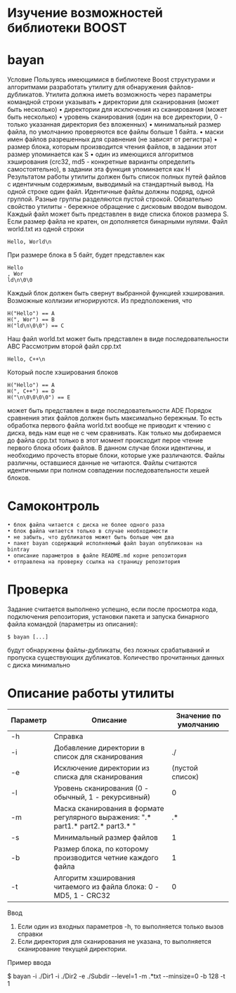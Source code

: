 # Изучение возможностей библиотеки BOOST
# bayan
Условие
Пользуясь имеющимися в библиотеке Boost структурами и алгоритмами
разработать утилиту для обнаружения файлов-дубликатов.
Утилита должна иметь возможность через параметры командной строки
указывать
• директории для сканирования (может быть несколько)
• директории для исключения из сканирования (может быть несколько)
• уровень сканирования (один на все директории, 0 - только указанная
директория без вложенных)
• минимальный размер файла, по умолчанию проверяются все файлы
больше 1 байта.
• маски имен файлов разрешенных для сравнения (не зависят от
регистра)
• размер блока, которым производится чтения файлов, в задании этот
размер упоминается как S
• один из имеющихся алгоритмов хэширования (crc32, md5 -
конкретные варианты определить самостоятельно), в задании
эта функция упоминается как H
Результатом работы утилиты должен быть список полных путей файлов
с идентичным содержимым, выводимый на стандартный вывод. На одной
строке один файл. Идентичные файлы должны подряд, одной группой.
Разные группы разделяются пустой строкой.
Обязательно свойство утилиты - бережное обращение с дисковым вводом
выводом. Каждый файл может быть представлен в виде списка блоков
размера S. Если размер файла не кратен, он дополняется бинарными
нулями.
Файл world.txt из одной строки

    Hello, World\n

При размере блока в 5 байт, будет представлен как

    Hello
    , Wor
    ld\n\0\0

Каждый блок должен быть свернут выбранной функцией хэширования.
Возможные коллизии игнорируются. Из предположения, что

    H("Hello") == A
    H(", Wor") == B
    H("ld\n\0\0") == C

Наш файл world.txt может быть представлен в виде последовательности
ABC
Рассмотрим второй файл cpp.txt

    Hello, C++\n

Который после хэширования блоков

    H("Hello") == A  
    H(", C++") == D  
    H("\n\0\0\0\0") == E

может быть представлен в виде последовательности ADE
Порядок сравнения этих файлов должен быть максимально бережным. То
есть обработка первого файла world.txt вообще не приводит к чтению с
диска, ведь нам еще не с чем сравнивать. Как только мы добираемся до
файла cpp.txt только в этот момент происходит перое чтение первого блока
обоих файлов. В данном случае блоки идентичны, и необходимо прочесть
вторые блоки, которые уже различаются. Файлы различны, оставшиеся
данные не читаются.
Файлы считаются идентичными при полном совпадении последовательности
хешей блоков.

# Самоконтроль

    • блок файла читается с диска не более одного раза
    • блок файла читается только в случае необходимости
    • не забыть, что дубликатов может быть больше чем два
    • пакет bayan содержащий исполняемый файл bayan опубликован на
    bintray
    • описание параметров в файле README.md корне репозитория
    • отправлена на проверку ссылка на страницу репозитория

# Проверка

Задание считается выполнено успешно, если после просмотра кода,
подключения репозитория, установки пакета и запуска бинарного файла
командой (параметры из описания):

    $ bayan [...]

будут обнаружены файлы-дубликаты, без ложных срабатываний и
пропуска существующих дубликатов.
Количество прочитанных данных с диска минимально

# Описание работы утилиты

| Параметр | Описание | Значение по умолчанию |
|---| ---------|---------------------- |
|-h|Справка||
|-i|Добавление директории в список для сканирования|./|
|-e|Исключение директории из списка для сканирования|(пустой список)|
|-l|Уровень сканирования (0 - обычный, 1 - рекурсивный)|0|
|-m|Маска сканирования в формате регулярного выражения: ".* part1.* part2.* part3.* "| .* |
|-s|Минимальный размер файлов|1| 	
|-b|Размер блока, по которому производится четние каждого файла|1| 	
|-t|Алгоритм хэширования читаемого из файла блока: 0 - MD5, 1 - CRC32|0| 	

Ввод

1) Если один из входных параметров -h, то выполняется только вызов справки
2) Если директория для сканирования не указана, то выполняется сканирование текущей директории.

Пример ввода

$ bayan -i ./Dir1 -i ./Dir2 -e ./Subdir --level=1 -m .*txt --minsize=0 -b 128 -t 1

